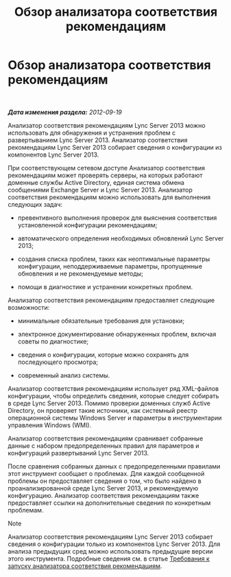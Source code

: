 ﻿---
title: Обзор анализатора соответствия рекомендациям
TOCTitle: Обзор анализатора соответствия рекомендациям
ms:assetid: c5fcaa05-eb1c-4092-90ad-177b127e795b
ms:mtpsurl: https://technet.microsoft.com/ru-ru/library/Gg591349(v=OCS.15)
ms:contentKeyID: 49311099
ms.date: 05/19/2016
mtps_version: v=OCS.15
ms.translationtype: HT
---

# Обзор анализатора соответствия рекомендациям

 

_**Дата изменения раздела:** 2012-09-19_

Анализатор соответствия рекомендациям Lync Server 2013 можно использовать для обнаружения и устранения проблем с развертыванием Lync Server 2013. Анализатор соответствия рекомендациям Lync Server 2013 собирает сведения о конфигурации из компонентов Lync Server 2013.

При соответствующем сетевом доступе Анализатор соответствия рекомендациям может проверять серверы, на которых работают доменные службы Active Directory, единая система обмена сообщениями Exchange Server и Lync Server 2013. Анализатор соответствия рекомендациям можно использовать для выполнения следующих задач:

  - превентивного выполнения проверок для выяснения соответствия установленной конфигурации рекомендациям;

  - автоматического определения необходимых обновлений Lync Server 2013;

  - создания списка проблем, таких как неоптимальные параметры конфигурации, неподдерживаемые параметры, пропущенные обновления и не рекомендуемые методы;

  - помощи в диагностике и устранении конкретных проблем.

Анализатор соответствия рекомендациям предоставляет следующие возможности:

  - минимальные обязательные требования для установки;

  - электронное документирование обнаруженных проблем, включая советы по диагностике;

  - сведения о конфигурации, которые можно сохранять для последующего просмотра;

  - современный анализ системы.

Анализатор соответствия рекомендациям использует ряд XML-файлов конфигурации, чтобы определить сведения, которые следует собирать в среде Lync Server 2013. Помимо проверки доменных служб Active Directory, он проверяет такие источники, как системный реестр операционной системы Windows Server и параметры в инструментарии управления Windows (WMI).

Анализатор соответствия рекомендациям сравнивает собранные данные с набором предопределенных правил для параметров и конфигураций развертываний Lync Server 2013.

После сравнения собранных данных с предопределенными правилами этот инструмент сообщает о проблемах. Для каждой сообщенной проблемы он предоставляет сведения о том, что было найдено в проанализированной среде Lync Server 2013, и рекомендуемую конфигурацию. Анализатор соответствия рекомендациям также предоставляет ссылки на дополнительные сведения по конкретным проблемам.

> [!note]  
> Анализатор соответствия рекомендациям Lync Server 2013 собирает сведения о конфигурации только из компонентов Lync Server 2013. Для анализа предыдущих сред можно использовать предыдущие версии этого инструмента. Подробные сведения см. в статье <a href="lync-server-2013-requirements-for-running-best-practices-analyzer.md">Требования к запуску анализатора соответствия рекомендациям</a>.
